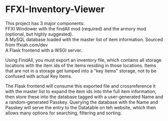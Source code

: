 # FFXI-Inventory-Viewer  

This project has 3 major components:  
  FFXI Windower with the findAll mod (required) and the armory mod (optional, but highly suggested).  
  A MySQL database loaded with the master list of item information. Sourced from ffxiah.com/dev  
  A Flask frontend with a WSGI server.  
  
Using FindAll, you must export an inventory file, which contains all storage locations with the item ids of the items residing in those locations. Items that are not in a storage get lumped into a "key items" storage, not to be confused with actual 
Key Items.

The Flask frontend will consume this exported file and crossreference it with the master list to expand the item ids into thhe full item information, then store these into the database tagged with a user-generated Name and a random-generated Passkey. 
Querying the database with the Name and Passkey will serve the entry to the Datatable on teh website, which then allows many options for searching, filtering and sorting.
